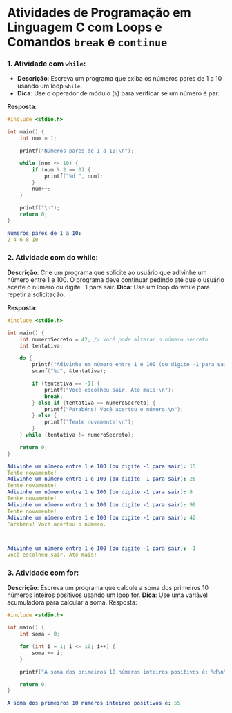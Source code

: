 # Atividades de Programação em **Linguagem C** com Loops e Comandos `break` e `continue`

### 1. Atividade com `while`:
- **Descrição**: Escreva um programa que exiba os números pares de 1 a 10 usando um loop `while`.
- **Dica**: Use o operador de módulo (`%`) para verificar se um número é par.

**Resposta**:

```c
#include <stdio.h>

int main() {
    int num = 1;

    printf("Números pares de 1 a 10:\n");

    while (num <= 10) {
        if (num % 2 == 0) {
            printf("%d ", num);
        }
        num++;
    }

    printf("\n");
    return 0;
}
```

```yaml
Números pares de 1 a 10:
2 4 6 8 10 
```

### 2. Atividade com do while:
**Descrição**: Crie um programa que solicite ao usuário que adivinhe um número entre 1 e 100. O programa deve continuar pedindo até que o usuário acerte o número ou digite -1 para sair.
**Dica**: Use um loop do while para repetir a solicitação.

**Resposta**:

```c
#include <stdio.h>

int main() {
    int numeroSecreto = 42; // Você pode alterar o número secreto
    int tentativa;

    do {
        printf("Adivinhe um número entre 1 e 100 (ou digite -1 para sair): ");
        scanf("%d", &tentativa);

        if (tentativa == -1) {
            printf("Você escolheu sair. Até mais!\n");
            break;
        } else if (tentativa == numeroSecreto) {
            printf("Parabéns! Você acertou o número.\n");
        } else {
            printf("Tente novamente!\n");
        }
    } while (tentativa != numeroSecreto);

    return 0;
}
```

```yaml
Adivinhe um número entre 1 e 100 (ou digite -1 para sair): 15
Tente novamente!
Adivinhe um número entre 1 e 100 (ou digite -1 para sair): 26
Tente novamente!
Adivinhe um número entre 1 e 100 (ou digite -1 para sair): 8
Tente novamente!
Adivinhe um número entre 1 e 100 (ou digite -1 para sair): 99
Tente novamente!
Adivinhe um número entre 1 e 100 (ou digite -1 para sair): 42
Parabéns! Você acertou o número.



Adivinhe um número entre 1 e 100 (ou digite -1 para sair): -1
Você escolheu sair. Até mais!
```

### 3. Atividade com for:
**Descrição**: Escreva um programa que calcule a soma dos primeiros 10 números inteiros positivos usando um loop for.
**Dica**: Use uma variável acumuladora para calcular a soma.
Resposta:

```c
#include <stdio.h>

int main() {
    int soma = 0;

    for (int i = 1; i <= 10; i++) {
        soma += i;
    }

    printf("A soma dos primeiros 10 números inteiros positivos é: %d\n", soma);

    return 0;
}
```

```yaml
A soma dos primeiros 10 números inteiros positivos é: 55
```